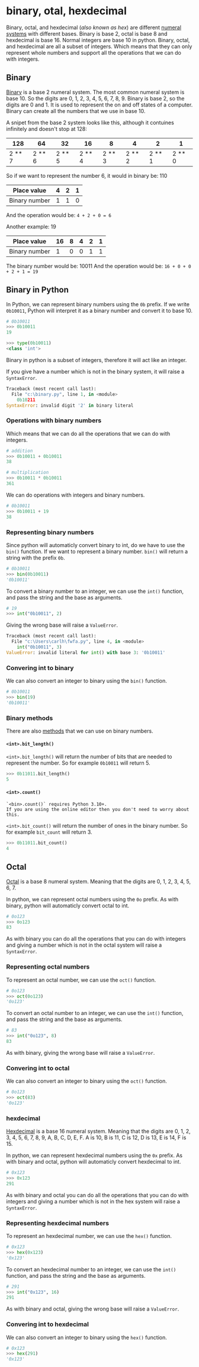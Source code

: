 # binary, otal, hexdecimal

Binary, octal, and hexdecimal (_also known as hex_) are different [numeral systems][numeral-systems] with different bases.
Binary is base 2, octal is base 8 and hexdecimal is base 16.
Normal integers are base 10 in python.
Binary, octal, and hexdecimal are all a subset of integers.
Which means that they can only represent whole numbers and support all the operations that we can do with integers.

## Binary

[Binary][binary] is a base 2 numeral system.
The most common numeral system is base 10.
So the digits are 0, 1, 2, 3, 4, 5, 6, 7, 8, 9.
Binary is base 2, so the digits are 0 and 1.
It is used to represent the on and off states of a computer.
Binary can create all the numbers that we use in base 10.

A snipet from the base 2 system looks like this, although it contuines infinitely and doesn't stop at 128:

| 128      | 64       | 32       | 16       | 8        | 4        | 2        | 1        |
| -------- | -------- | -------- | -------- | -------- | -------- | -------- | -------- |
| 2 \*\* 7 | 2 \*\* 6 | 2 \*\* 5 | 2 \*\* 4 | 2 \*\* 3 | 2 \*\* 2 | 2 \*\* 1 | 2 \*\* 0 |

So if we want to represent the number 6, it would in binary be: 110

| Place value   | 4   | 2   | 1   |
| ------------- | --- | --- | --- |
| Binary number | 1   | 1   | 0   |

And the operation would be: `4 + 2 + 0 = 6`

Another example: 19

| Place value   | 16  | 8   | 4   | 2   | 1   |
| ------------- | --- | --- | --- | --- | --- |
| Binary number | 1   | 0   | 0   | 1   | 1   |

The binary number would be: 10011
And the operation would be: `16 + 0 + 0 + 2 + 1 = 19`

## Binary in Python

In Python, we can represent binary numbers using the `0b` prefix.
If we write `0b10011`, Python will interpret it as a binary number and convert it to base 10.

```python
# 0b10011
>>> 0b10011
19

>>> type(0b10011)
<class 'int'>
```

Binary in python is a subset of integers, therefore it will act like an integer.

If you give have a number which is not in the binary system, it will raise a `SyntaxError`.

```python
Traceback (most recent call last):
  File "c:\binary.py", line 1, in <module>
    0b10211
SyntaxError: invalid digit '2' in binary literal
```

### Operations with binary numbers

Which means that we can do all the operations that we can do with integers.

```python
# addition
>>> 0b10011 + 0b10011
38

# multiplication
>>> 0b10011 * 0b10011
361
```

We can do operations with integers and binary numbers.

```python
# 0b10011
>>> 0b10011 + 19
38
```

### Representing binary numbers

Since python will automaticly convert binary to int, do we have to use the `bin()` function.
If we want to represent a binary number.
`bin()` will return a string with the prefix `0b`.

```python
# 0b10011
>>> bin(0b10011)
'0b10011'
```

To convert a binary number to an integer, we can use the `int()` function, and pass the string and the base as arguments.

```python
# 19
>>> int("0b10011", 2)
```

Giving the wrong base will raise a `ValueError`.

```python
Traceback (most recent call last):
  File "c:\Users\carlh\fwfa.py", line 4, in <module>
    int("0b10011", 3)
ValueError: invalid literal for int() with base 3: '0b10011'
```

### Convering int to binary

We can also convert an integer to binary using the `bin()` function.

```python
# 0b10011
>>> bin(19)
'0b10011'
```

### Binary methods

There are also [methods][numeral-systems] that we can use on binary numbers.

#### `<int>.bit_length()`

`<int>.bit_length()` will return the number of bits that are needed to represent the number.
So for example `0b10011` will return 5.

```python
>>> 0b11011.bit_length()
5
```

#### `<int>.count()`

```exercism/note
`<bin>.count()` requires Python 3.10+.
If you are using the online editor then you don't need to worry about this.
```

`<int>.bit_count()` will return the number of ones in the binary number.
So for example `bit_count` will return 3.

```python
>>> 0b11011.bit_count()
4
```

## Octal

[Octal][octal] is a base 8 numeral system.
Meaning that the digits are 0, 1, 2, 3, 4, 5, 6, 7.

In python, we can represent octal numbers using the `0o` prefix.
As with binary, python will automaticly convert octal to int.

```python
# 0o123
>>> 0o123
83
```

As with binary you can do all the operations that you can do with integers and giving a number which is not in the octal system will raise a `SyntaxError`.

### Representing octal numbers

To represent an octal number, we can use the `oct()` function.

```python
# 0o123
>>> oct(0o123)
'0o123'
```

To convert an octal number to an integer, we can use the `int()` function, and pass the string and the base as arguments.

```python
# 83
>>> int("0o123", 8)
83
```

As with binary, giving the wrong base will raise a `ValueError`.

### Convering int to octal

We can also convert an integer to binary using the `oct()` function.

```python
# 0o123
>>> oct(83)
'0o123'
```

### hexdecimal

[Hexdecimal][hexdecimal] is a base 16 numeral system.
Meaning that the digits are 0, 1, 2, 3, 4, 5, 6, 7, 8, 9, A, B, C, D, E, F.
A is 10, B is 11, C is 12, D is 13, E is 14, F is 15.

In python, we can represent hexdecimal numbers using the `0x` prefix.
As with binary and octal, python will automaticly convert hexdecimal to int.

```python
# 0x123
>>> 0x123
291
```

As with binary and octal you can do all the operations that you can do with integers and giving a number which is not in the hex system will raise a `SyntaxError`.

### Representing hexdecimal numbers

To represent an hexdecimal number, we can use the `hex()` function.

```python
# 0x123
>>> hex(0x123)
'0x123'
```

To convert an hexdecimal number to an integer, we can use the `int()` function, and pass the string and the base as arguments.

```python
# 291
>>> int("0x123", 16)
291
```

As with binary and octal, giving the wrong base will raise a `ValueError`.

### Convering int to hexdecimal

We can also convert an integer to binary using the `hex()` function.

```python
# 0x123
>>> hex(291)
'0x123'
```

[binary]: https://en.wikipedia.org/wiki/Binary_number
[octal]: https://en.wikipedia.org/wiki/Octal
[hexdecimal]: https://en.wikipedia.org/wiki/Hexadecimal
[numeral-systems]: https://en.wikipedia.org/wiki/Numeral_system
[methods-int]: https://docs.python.org/3/library/stdtypes.html#additional-methods-on-integer-types
